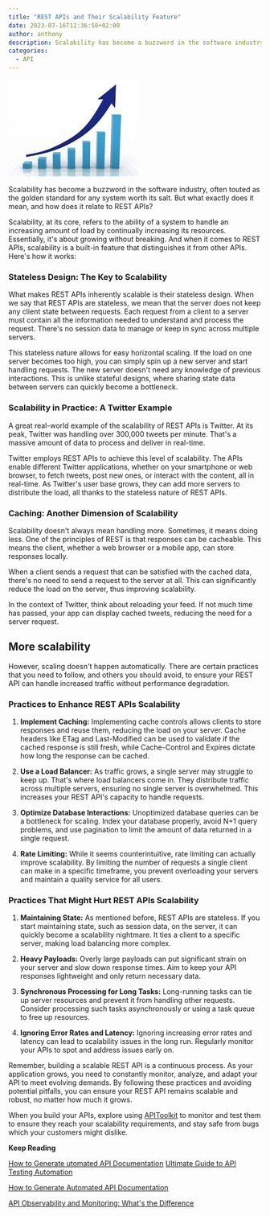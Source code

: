 ```yaml
---
title: "REST APIs and Their Scalability Feature"
date: 2023-07-16T12:36:58+02:00
author: anthony 
description: Scalability has become a buzzword in the software industry, often touted as the golden standard for any system worth its salt. But what exactly does it mean, and how does it relate to REST APIs?  
categories:
  - API
---
```


![scalability](./scalability.jpeg)

Scalability has become a buzzword in the software industry, often touted as the golden standard for any system worth its salt. But what exactly does it mean, and how does it relate to REST APIs? 

Scalability, at its core, refers to the ability of a system to handle an increasing amount of load by continually increasing its resources. Essentially, it's about growing without breaking. And when it comes to REST APIs, scalability is a built-in feature that distinguishes it from other APIs. Here's how it works:

### **Stateless Design: The Key to Scalability**

What makes REST APIs inherently scalable is their stateless design. When we say that REST APIs are stateless, we mean that the server does not keep any client state between requests. Each request from a client to a server must contain all the information needed to understand and process the request. There's no session data to manage or keep in sync across multiple servers.

This stateless nature allows for easy horizontal scaling. If the load on one server becomes too high, you can simply spin up a new server and start handling requests. The new server doesn't need any knowledge of previous interactions. This is unlike stateful designs, where sharing state data between servers can quickly become a bottleneck.

### **Scalability in Practice: A Twitter Example**

A great real-world example of the scalability of REST APIs is Twitter. At its peak, Twitter was handling over 300,000 tweets per minute. That's a massive amount of data to process and deliver in real-time.

Twitter employs REST APIs to achieve this level of scalability. The APIs enable different Twitter applications, whether on your smartphone or web browser, to fetch tweets, post new ones, or interact with the content, all in real-time. As Twitter's user base grows, they can add more servers to distribute the load, all thanks to the stateless nature of REST APIs.

### **Caching: Another Dimension of Scalability**

Scalability doesn't always mean handling more. Sometimes, it means doing less. One of the principles of REST is that responses can be cacheable. This means the client, whether a web browser or a mobile app, can store responses locally.

When a client sends a request that can be satisfied with the cached data, there's no need to send a request to the server at all. This can significantly reduce the load on the server, thus improving scalability. 

In the context of Twitter, think about reloading your feed. If not much time has passed, your app can display cached tweets, reducing the need for a server request.


## More scalability
However, scaling doesn't happen automatically. There are certain practices that you need to follow, and others you should avoid, to ensure your REST API can handle increased traffic without performance degradation.


### **Practices to Enhance REST APIs Scalability**

1. **Implement Caching:** Implementing cache controls allows clients to store responses and reuse them, reducing the load on your server. Cache headers like ETag and Last-Modified can be used to validate if the cached response is still fresh, while Cache-Control and Expires dictate how long the response can be cached.

2. **Use a Load Balancer:** As traffic grows, a single server may struggle to keep up. That's where load balancers come in. They distribute traffic across multiple servers, ensuring no single server is overwhelmed. This increases your REST API's capacity to handle requests.

3. **Optimize Database Interactions:** Unoptimized database queries can be a bottleneck for scaling. Index your database properly, avoid N+1 query problems, and use pagination to limit the amount of data returned in a single request.

4. **Rate Limiting:** While it seems counterintuitive, rate limiting can actually improve scalability. By limiting the number of requests a single client can make in a specific timeframe, you prevent overloading your servers and maintain a quality service for all users.

### **Practices That Might Hurt REST APIs Scalability**

1. **Maintaining State:** As mentioned before, REST APIs are stateless. If you start maintaining state, such as session data, on the server, it can quickly become a scalability nightmare. It ties a client to a specific server, making load balancing more complex.

2. **Heavy Payloads:** Overly large payloads can put significant strain on your server and slow down response times. Aim to keep your API responses lightweight and only return necessary data.

3. **Synchronous Processing for Long Tasks:** Long-running tasks can tie up server resources and prevent it from handling other requests. Consider processing such tasks asynchronously or using a task queue to free up resources.

4. **Ignoring Error Rates and Latency:** Ignoring increasing error rates and latency can lead to scalability issues in the long run. Regularly monitor your APIs to spot and address issues early on.

Remember, building a scalable REST API is a continuous process. As your application grows, you need to constantly monitor, analyze, and adapt your API to meet evolving demands. By following these practices and avoiding potential pitfalls, you can ensure your REST API remains scalable and robust, no matter how much it grows.

When you build your APIs, explore using [APIToolkit](https://apitoolkit.io) to monitor and test them to ensure they reach your scalability requirements, and stay safe from bugs which your customers might dislike.

**Keep Reading**

[How to Generate utomated API Documentation](https://apitoolkit.io/blog/how-to-generate-automated-api-documentation/)
[Ultimate Guide to API Testing Automation](https://apitoolkit.io/blog/api-testing-automation)

[How to Generate Automated API Documentation](https://apitoolkit.io/blog/how-to-generate-automated-api-documentation/)

[API Observability and Monitoring: What's the Difference](https://apitoolkit.io/blog/api-observability-and-api-monitoring/)
